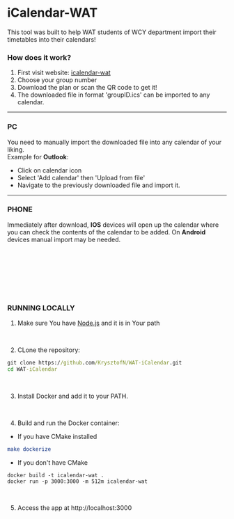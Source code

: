 # iCalendar-WAT

This tool was built to help WAT students of WCY department import their timetables into their calendars!

### How does it work?
1. First visit website: [icalendar-wat](https://wat-icalendar.onrender.com/)
2. Choose your group number
3. Download the plan or scan the QR code to get it!
4. The downloaded file in format 'groupID.ics' can be imported to any calendar.

---
### PC
You need to manually import the downloaded file into any calendar of your liking. 
<br/>
Example for **Outlook**:
- Click on calendar icon
- Select 'Add calendar' then 'Upload from file'
- Navigate to the previously downloaded file and import it.

---
### PHONE
Immediately after download,  **IOS** devices will open up the calendar where you can check the contents of the calendar to be added.
On **Android** devices manual import may be needed. 

<br/>
<br/>
<br/>
<br/>
<br/>
<br/>

### RUNNING LOCALLY
1. Make sure You have [Node.js](https://nodejs.org/en/download) and it is in Your path
<br/>

2. CLone the repository:
```cmd
git clone https://github.com/KrysztofN/WAT-iCalendar.git
cd WAT-iCalendar
```
<br/>

3. Install Docker and add it to your PATH.
<br/>

4. Build and run the Docker container:
- If you have CMake installed
```cmake
make dockerize
``` 
- If you don't have CMake
```docker 
docker build -t icalendar-wat .
docker run -p 3000:3000 -m 512m icalendar-wat
```
<br/>

5. Access the app at http://localhost:3000 


